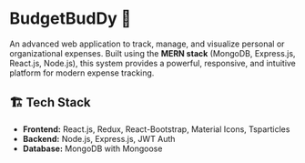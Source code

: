 # BudgetBudDy 💸

An advanced web application to track, manage, and visualize personal or organizational expenses. Built using the **MERN stack** (MongoDB, Express.js, React.js, Node.js), this system provides a powerful, responsive, and intuitive platform for modern expense tracking.

## 🏗️ Tech Stack

- **Frontend:** React.js, Redux, React-Bootstrap, Material Icons, Tsparticles
- **Backend:** Node.js, Express.js, JWT Auth
- **Database:** MongoDB with Mongoose
